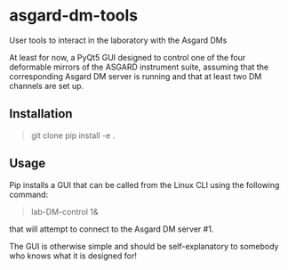 # asgard-dm-tools
User tools to interact in the laboratory with the Asgard DMs

At least for now, a PyQt5 GUI designed to control one of the four deformable mirrors of the ASGARD instrument suite, assuming that the corresponding Asgard DM server is running and that at least two DM channels are set up.

## Installation

> git clone 
> pip install -e . 

## Usage

Pip installs a GUI that can be called from the Linux CLI using the following command:

> lab-DM-control 1&

that will attempt to connect to the Asgard DM server #1.

The GUI is otherwise simple and should be self-explanatory to somebody who knows what it is designed for!

